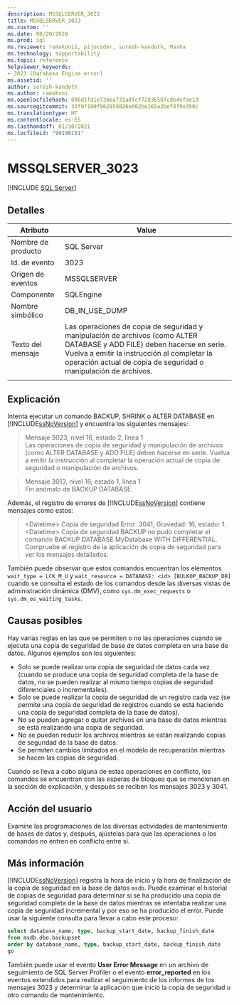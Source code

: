 ```yaml
---
description: MSSQLSERVER_3023
title: MSSQLSERVER_3023
ms.custom: ''
ms.date: 08/20/2020
ms.prod: sql
ms.reviewer: ramakoni1, pijocoder, suresh-kandoth, Masha
ms.technology: supportability
ms.topic: reference
helpviewer_keywords:
- 3023 (Database Engine error)
ms.assetid: ''
author: suresh-kandoth
ms.author: ramakoni
ms.openlocfilehash: 096d1fd1e736ea731a8fcf72d36507cd64efae1d
ms.sourcegitcommit: 33f0f190f962059826e002be165a2bef4f9e350c
ms.translationtype: HT
ms.contentlocale: es-ES
ms.lasthandoff: 01/30/2021
ms.locfileid: "99198151"
---
```

# <a name="mssqlserver_3023"></a>MSSQLSERVER_3023
 [!INCLUDE [SQL Server](../../includes/applies-to-version/sqlserver.md)]

## <a name="details"></a>Detalles

|Atributo|Value|
|---|---|
|Nombre de producto|SQL Server|
|Id. de evento|3023|
|Origen de eventos|MSSQLSERVER|
|Componente|SQLEngine|
|Nombre simbólico|DB_IN_USE_DUMP|
|Texto del mensaje|Las operaciones de copia de seguridad y manipulación de archivos (como ALTER DATABASE y ADD FILE) deben hacerse en serie. Vuelva a emitir la instrucción al completar la operación actual de copia de seguridad o manipulación de archivos.|
||

## <a name="explanation"></a>Explicación

Intenta ejecutar un comando BACKUP, SHRINK o ALTER DATABASE en [!INCLUDE[ssNoVersion](../../includes/ssnoversion-md.md)] y encuentra los siguientes mensajes:

> Mensaje 3023, nivel 16, estado 2, línea 1  
Las operaciones de copia de seguridad y manipulación de archivos (como ALTER DATABASE y ADD FILE) deben hacerse en serie. Vuelva a emitir la instrucción al completar la operación actual de copia de seguridad o manipulación de archivos.

> Mensaje 3013, nivel 16, estado 1, línea 1  
Fin anómalo de BACKUP DATABASE.

Además, el registro de errores de [!INCLUDE[ssNoVersion](../../includes/ssnoversion-md.md)] contiene mensajes como estos:

> \<Datetime> Copia de seguridad Error: 3041, Gravedad: 16, estado: 1.  
\<Datetime> Copia de seguridad BACKUP no pudo completar el comando BACKUP DATABASE MyDatabase WITH DIFFERENTIAL. Compruebe el registro de la aplicación de copia de seguridad para ver los mensajes detallados.

También puede observar que estos comandos encuentran los elementos `wait_type = LCK_M_U` y `wait_resource = DATABASE: <id> [BULKOP_BACKUP_DB]` cuando se consulta el estado de los comandos desde las diversas vistas de administración dinámica (DMV), como `sys.dm_exec_requests` o `sys.dm_os_waiting_tasks`.

## <a name="possible-causes"></a>Causas posibles

Hay varias reglas en las que se permiten o no las operaciones cuando se ejecuta una copia de seguridad de base de datos completa en una base de datos. Algunos ejemplos son los siguientes:

- Solo se puede realizar una copia de seguridad de datos cada vez (cuando se produce una copia de seguridad completa de la base de datos, no se pueden realizar al mismo tiempo copias de seguridad diferenciales o incrementales).
- Solo se puede realizar la copia de seguridad de un registro cada vez (se permite una copia de seguridad de registros cuando se está haciendo una copia de seguridad completa de la base de datos).
- No se pueden agregar o quitar archivos en una base de datos mientras se está realizando una copia de seguridad.
- No se pueden reducir los archivos mientras se están realizando copias de seguridad de la base de datos.
- Se permiten cambios limitados en el modelo de recuperación mientras se hacen las copias de seguridad.

Cuando se lleva a cabo alguna de estas operaciones en conflicto, los comandos se encuentran con las esperas de bloqueo que se mencionan en la sección de explicación, y después se reciben los mensajes 3023 y 3041.

## <a name="user-action"></a>Acción del usuario

Examine las programaciones de las diversas actividades de mantenimiento de bases de datos y, después, ajústelas para que las operaciones o los comandos no entren en conflicto entre sí.

## <a name="more-information"></a>Más información

[!INCLUDE[ssNoVersion](../../includes/ssnoversion-md.md)] registra la hora de inicio y la hora de finalización de la copia de seguridad en la base de datos `msdb`. Puede examinar el historial de copias de seguridad para determinar si se ha producido una copia de seguridad completa de la base de datos mientras se intentaba realizar una copia de seguridad incremental y por eso se ha producido el error. Puede usar la siguiente consulta para llevar a cabo este proceso:

```sql
select database_name, type, backup_start_date, backup_finish_date
from msdb.dbo.backupset
order by database_name, type, backup_start_date, backup_finish_date
go
```

También puede usar el evento **User Error Message** en un archivo de seguimiento de SQL Server Profiler o el evento **error_reported** en los eventos extendidos para realizar el seguimiento de los informes de los mensajes 3023 y determinar la aplicación que inició la copia de seguridad u otro comando de mantenimiento.

